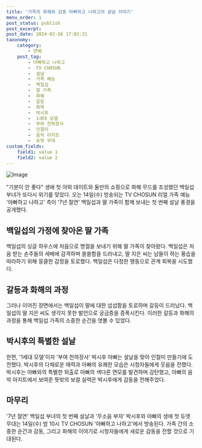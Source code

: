 ```yaml
---
title: '가족의 화해와 감동 아빠하고 나하고의 설날 이야기'
menu_order: 1
post_status: publish
post_excerpt: 
post_date: 2024-02-16 17:03:31
taxonomy:
    category:
        - 연예
    post_tag:
        - 아빠하고 나하고
        -  TV CHOSUN
        -  설날
        -  가족 예능
        -  백일섭
        -  딸 가족
        -  화해
        -  갈등
        -  화목
        -  박시후
        -  1세대 모델
        -  부여 천하장사
        -  인절미
        -  음악 아지트
        -  듀엣 무대
custom_fields:
    field1: value 1
    field2: value 2
---
```


![Image](https://mimgnews.pstatic.net/image/408/2024/02/11/0000214519_001_20240211145601427.jpg?type=w540)

"기분이 안 좋다" 생애 첫 야외 데이트와 둘만의 쇼핑으로 화해 무드를 조성했던 백일섭 부녀가 또다시 위기를 맞았다. 
오는 14일(수) 방송되는 TV CHOSUN 리얼 가족 예능 '아빠하고 나하고' 측이 '7년 절연' 백일섭과 딸 가족이 함께 보내는 첫 번째 설날 풍경을 공개했다. 
## 백일섭의 가정에 찾아온 딸 가족
백일섭의 싱글 하우스에 처음으로 명절을 보내기 위해 딸 가족이 찾아왔다. 백일섭은 처음 받는 손주들의 세배에 감격하며 쓸쓸함을 드러내고, 딸 지은 씨는 남들이 하는 풍습을 따라하기 위해 뭉클한 감정을 토로했다. 백일섭은 다정한 행동으로 관계 회복을 시도했다.
## 갈등과 화해의 과정
그러나 이어진 장면에서는 백일섭이 딸에 대한 섭섭함을 토로하며 갈등이 드러났다. 백일섭의 딸 지은 씨도 생각지 못한 발언으로 궁금증을 증폭시킨다. 이러한 갈등과 화해의 과정을 통해 백일섭 가족의 소중한 순간을 엿볼 수 있었다.
## 박시후의 특별한 설날
한편, '1세대 모델'이자 '부여 천하장사' 박시후 아빠는 설날을 맞아 인절미 만들기에 도전했다. 박시후의 다채로운 매력과 아빠의 유쾌한 모습은 시청자들에게 웃음을 전했다. 박시후는 아빠와의 특별한 외출로 아빠의 색다른 면모를 발견하며 감탄했고, 아빠의 음악 아지트에서 보여준 뜻밖의 보컬 실력은 박시후에게 감동을 전해주었다.
## 마무리
'7년 절연' 백일섭 부녀의 첫 번째 설날과 '무소음 부자' 박시후와 아빠의 생애 첫 듀엣 무대는 14일(수) 밤 10시 TV CHOSUN '아빠하고 나하고'에서 방송된다. 가족 간의 소중한 순간과 감동, 그리고 화해의 이야기로 시청자들에게 새로운 감동을 전할 것으로 기대된다.

